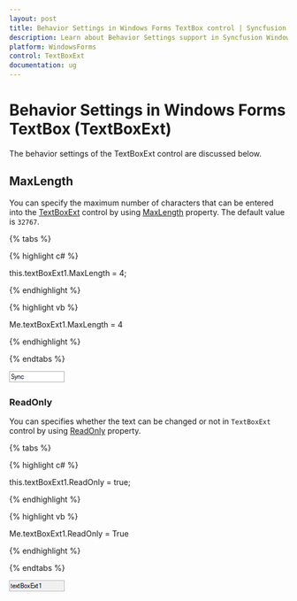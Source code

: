 ```yaml
---
layout: post
title: Behavior Settings in Windows Forms TextBox control | Syncfusion
description: Learn about Behavior Settings support in Syncfusion Windows Forms TextBox (TextBoxExt) control and more details.
platform: WindowsForms
control: TextBoxExt
documentation: ug
---
```


# Behavior Settings in Windows Forms TextBox (TextBoxExt)

The behavior settings of the TextBoxExt control are discussed below.

## MaxLength

You can specify the maximum number of characters that can be entered into the [TextBoxExt](https://help.syncfusion.com/cr/windowsforms/Syncfusion.Windows.Forms.Tools.TextBoxExt.html) control by using [MaxLength](https://learn.microsoft.com/en-us/dotnet/api/system.windows.forms.textboxbase.maxlength?view=windowsdesktop-7.0&viewFallbackFrom=netcore-3.1&redirectedfrom=MSDN#System_Windows_Forms_TextBoxBase_MaxLength) property. The default value is `32767`.

{% tabs %}

{% highlight c# %}

this.textBoxExt1.MaxLength = 4;               

{% endhighlight %}

{% highlight vb %}

Me.textBoxExt1.MaxLength = 4

{% endhighlight %}

{% endtabs %}

![Specify the maximum number character entered into WF TextBoxExt](Behavior-Settings-images/wf-textboxext-maxlength.png)

### ReadOnly

You can specifies whether the text can be changed or not in `TextBoxExt` control by using [ReadOnly](https://learn.microsoft.com/en-us/dotnet/api/system.windows.forms.textboxbase.readonly?view=windowsdesktop-7.0&viewFallbackFrom=netcore-3.1&redirectedfrom=MSDN#System_Windows_Forms_TextBoxBase_ReadOnly) property.

{% tabs %}

{% highlight c# %}

this.textBoxExt1.ReadOnly = true;

{% endhighlight %}

{% highlight vb %}

Me.textBoxExt1.ReadOnly = True

{% endhighlight %}

{% endtabs %}

![Specify whether the text changed or not in WF TextBoxExt](Behavior-Settings-images/wf-textboxext-readonly.png)
